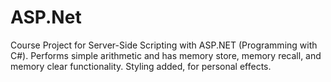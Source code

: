 # ASP.Net
Course Project for Server-Side Scripting with ASP.NET (Programming with C#). Performs simple arithmetic and has memory store, memory recall, and memory clear functionality. Styling added, for personal effects.
